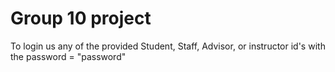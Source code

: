 # Group 10 project

To login us any of the provided Student, Staff, Advisor, or instructor id's with the password = "password"
